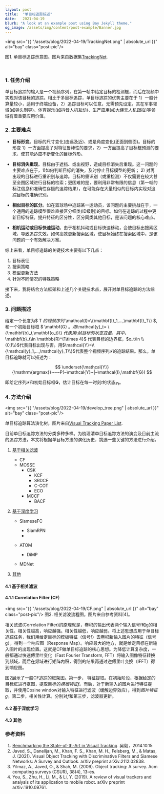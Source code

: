 ```yaml
---
layout: post
title:  "单目标追踪综述"
date:   2021-04-19
blurb: "A look at an example post using Bay Jekyll theme."
og_image: /assets/img/content/post-example/Banner.jpg
---
```


<img src="{{ "/assets/blog/2022-04-19/TrackingNet.png" | absolute_url }}" alt="bay" class="post-pic"/>

图1. 单目标追踪示意图。图片来自数据集[TrackingNet](https://tracking-net.org/).

<br />

### 1. 任务介绍

单目标追踪的输入是一个视频序列，在第一帧中给定目标的检测框，而后在视频中实现对该目标的追踪。相比于多目标追踪，单目标追踪的优势主要在于 1）一般计算量较小，适用于终端设备，2）追踪目标可以任意，无需预先设定。其在军事领域(如弹头制导)、体育娱乐(如抖音人机互动)、生产应用(如大疆无人机跟拍)等领域有着重要应用价值。

### 2. 主要难点

* **目标形变**。目标的尺寸变化(由远及近)、或是角度变化(正面到侧面)。目标的形变 1）一方面提高了对特征鲁棒性的要求，2）一方面提高了目标框预测的要求，使其能适应不断变化的目标外形。

* **目标消失重现**。目标由于遮挡、或出视野，造成目标消失后重现。这一问题的主要难点在于，1)如何判断目标的消失，及时停止目标模型的更新； 2) 对再出现的目标进行重识别与追踪。目标的重识别（或重检测）不仅需要在较大甚至全图区域进行目标的检索；更困难的是，要利用非常有限的信息（第一帧的标注信息和准确性存疑的追踪结果），在可能存在大量相似的目标内实现对追踪目标的准确识别。

* **相似目标的区分**。如在篮球场中追踪某一运动员，该问题的主要挑战在于，一个通用的追踪模型很难直接区分细类(ID级别)的目标。如何在追踪的过程中更新目标特征，提升特征的区分性，区分同类其他目标，是该问题的核心难点。

* **相机运动或目标快速运动**。由于相机抖动或目标快速移动，会使目标出搜索区域，导致追踪失效。如何高效更新搜索区域，使目标始终在搜索区域中，是该问题的一个有效解决方案。

综上来看，单目标追踪的关键技术主要有以下几点：

1. 目标表征
2. 搜索策略
3. 模型更新方法
4. 针对不同情况的特殊策略

接下来，我将结合方法框架和上述几个关键技术点，展开对单目标追踪的方法综述。

### 3. 问题描述

给定一个长度为$ T $的视频序列$ \mathcal{I}=\\{\mathbf{I}_1,...,\mathbf{I}_T\\} $, 和一个初始目标框 $ \mathbf{G} $。用$\mathcal{y}_t= \\{\mathbf{b}_t,\mathbf{o_t}\\} $代表第$t$帧目标的状态变量，其中，$\mathbf{b}_t\in \mathbb{R}^{1\times 4}$ 代表目标的边界框，$o_t\in \\{0,1\\}$代表目标出现与否。用$\mathcal{Y}=\\{\mathcal{y}_1,...,\mathcal{y}_T\\}$代表整个视频序列$\mathcal{I}$的追踪结果。那么，单目标追踪就可以描述为：

$$
\underset{\mathcal{Y}}{\mathrm{argmax}}~~~P(~\mathcal{Y}~|~\mathcal{I},\mathbf{G})
$$

即给定序列$\mathcal{I}$和初始目标框$\mathbf{G}$，估计目标在每一时刻$t$的状态$\mathcal{y}_t$。

### 4. 方法介绍
<img src="{{ "/assets/blog/2022-04-19/develop_tree.png" | absolute_url }}" alt="bay" class="post-pic"/>

单目标追踪算法演化树，图片来自[Visual Tracking Paper List](https://github.com/foolwood/benchmark_results#visual-tracking-paper-list).

目前单目标追踪方法的分类多种多样。为梳理清单目标追踪方法的演变及目前主流的追踪方法，本文将根据单目标方法的演化历史，挑选一些关键的方法进行介绍。


1. [基于相关滤波](#4.1-基于相关滤波)
    * CF
    * MOSSE
        * CSK
            * KCF
            * SRDCF
            * C-COT
            * ECO
        * MCCF
            * BACF
2. [基于深度学习](#4.2-基于深度学习)
    * SiameseFC
        * SiamRPN
        * 
    * ATOM
        * DiMP

    * MDNet

3. [其他](#4.3-其他)


#### 4.1 基于相关滤波

#### 4.1.1 Correlation Filter (CF)
<img src="{{ "/assets/blog/2022-04-19/CF.png" | absolute_url }}" alt="bay" class="post-pic"/>
图2. 相关滤波流程图。图片来自参考资料[4]。

相关滤波(Correlation Filter)的原理就是，卷积的输出代表两个输入信号f和g的相关性。相关性越高，响应越强。相关性越低，响应越弱。将上述思想应用于单目标追踪任务，我们用给定目标的模板特征（信号f）去卷积新输入图片的特征（信号g），得到一个响应图（Response Map）。响应最大的地方，就是给定目标在新输入图片的出现位置。这就是CF做单目标追踪的核心思想。为降低计算复杂度，一般都通过快速傅里叶变化（Fast Fourier Transform, FFT）将输入图像特征转换到频域，而后在频域进行矩阵内积，得到的结果再通过逆傅里叶变换（IFFT）得到响应图。

图2展示了一般CF追踪的框架图。第一步， 特征提取。在初始阶段，根据给定的目标框进行抠图，提取目标的*模板特征*$f$。而后，对于新输入的图片进行特征提取，并使用Cosine window对输入特征进行滤波（缓解边界效应），得到*图片特征* $g$。第二步，相关性计算。分别对$f$和第三步，滤波器更新。



#### 4.2 基于深度学习


#### 4.3 其他



### 参考资料

1. [Benchmarking the State-of-th-Art in Visual Tracking](file:///E:/Study/Mendeley/task/tracking/SOT/VALSE_tracking_yi-wu.pdf). 吴毅，2014.10.15 <br />
2. Javed, S., Danelljan, M., Khan, F. S., Khan, M. H., Felsberg, M., & Matas, J. (2021). Visual Object Tracking with Discriminative Filters and Siamese Networks: A Survey and Outlook. arXiv preprint arXiv:2112.02838. <br />
3. Yilmaz, A., Javed, O., & Shah, M. (2006). Object tracking: A survey. Acm computing surveys (CSUR), 38(4), 13-es. <br />
4. You, S., Zhu, H., Li, M., & Li, Y. (2019). A review of visual trackers and analysis of its application to mobile robot. arXiv preprint arXiv:1910.09761. <br />